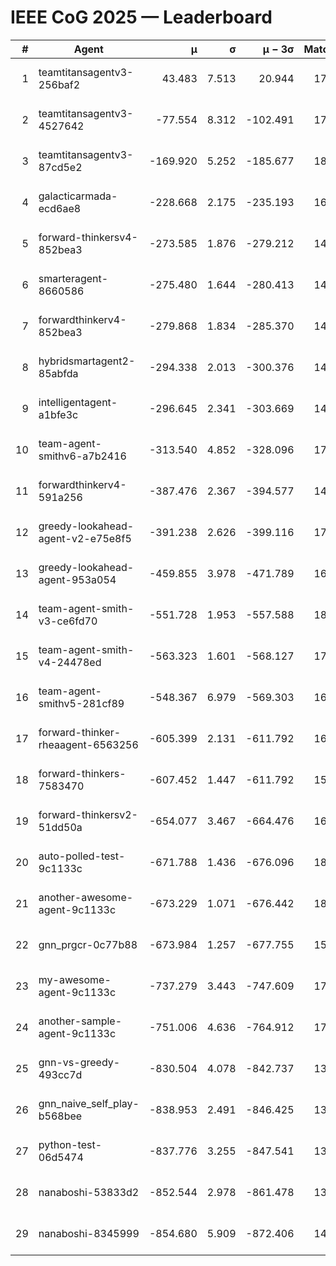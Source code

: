 # IEEE CoG 2025 — Leaderboard

| # | Agent | μ | σ | μ − 3σ | Matches | Updated |
|---:|---|---:|---:|---:|---:|---|
| 1 | teamtitansagentv3-256baf2 | 43.483 | 7.513 | 20.944 | 17396 | 2025-08-24 01:47 |
| 2 | teamtitansagentv3-4527642 | -77.554 | 8.312 | -102.491 | 17090 | 2025-08-24 01:47 |
| 3 | teamtitansagentv3-87cd5e2 | -169.920 | 5.252 | -185.677 | 18306 | 2025-08-24 01:47 |
| 4 | galacticarmada-ecd6ae8 | -228.668 | 2.175 | -235.193 | 16100 | 2025-08-24 01:47 |
| 5 | forward-thinkersv4-852bea3 | -273.585 | 1.876 | -279.212 | 14007 | 2025-08-24 01:47 |
| 6 | smarteragent-8660586 | -275.480 | 1.644 | -280.413 | 14586 | 2025-08-24 01:47 |
| 7 | forwardthinkerv4-852bea3 | -279.868 | 1.834 | -285.370 | 14115 | 2025-08-24 01:47 |
| 8 | hybridsmartagent2-85abfda | -294.338 | 2.013 | -300.376 | 14633 | 2025-08-24 01:47 |
| 9 | intelligentagent-a1bfe3c | -296.645 | 2.341 | -303.669 | 14679 | 2025-08-24 01:47 |
| 10 | team-agent-smithv6-a7b2416 | -313.540 | 4.852 | -328.096 | 17240 | 2025-08-24 01:47 |
| 11 | forwardthinkerv4-591a256 | -387.476 | 2.367 | -394.577 | 14364 | 2025-08-24 01:47 |
| 12 | greedy-lookahead-agent-v2-e75e8f5 | -391.238 | 2.626 | -399.116 | 17480 | 2025-08-24 01:47 |
| 13 | greedy-lookahead-agent-953a054 | -459.855 | 3.978 | -471.789 | 16160 | 2025-08-24 01:47 |
| 14 | team-agent-smith-v3-ce6fd70 | -551.728 | 1.953 | -557.588 | 18322 | 2025-08-24 01:47 |
| 15 | team-agent-smith-v4-24478ed | -563.323 | 1.601 | -568.127 | 17742 | 2025-08-24 01:47 |
| 16 | team-agent-smithv5-281cf89 | -548.367 | 6.979 | -569.303 | 16960 | 2025-08-24 01:47 |
| 17 | forward-thinker-rheaagent-6563256 | -605.399 | 2.131 | -611.792 | 16448 | 2025-08-24 01:47 |
| 18 | forward-thinkers-7583470 | -607.452 | 1.447 | -611.792 | 15860 | 2025-08-24 01:47 |
| 19 | forward-thinkersv2-51dd50a | -654.077 | 3.467 | -664.476 | 16608 | 2025-08-24 01:47 |
| 20 | auto-polled-test-9c1133c | -671.788 | 1.436 | -676.096 | 18020 | 2025-08-24 01:47 |
| 21 | another-awesome-agent-9c1133c | -673.229 | 1.071 | -676.442 | 18280 | 2025-08-24 01:47 |
| 22 | gnn_prgcr-0c77b88 | -673.984 | 1.257 | -677.755 | 15420 | 2025-08-24 01:47 |
| 23 | my-awesome-agent-9c1133c | -737.279 | 3.443 | -747.609 | 17260 | 2025-08-24 01:47 |
| 24 | another-sample-agent-9c1133c | -751.006 | 4.636 | -764.912 | 17400 | 2025-08-24 01:47 |
| 25 | gnn-vs-greedy-493cc7d | -830.504 | 4.078 | -842.737 | 13920 | 2025-08-24 01:47 |
| 26 | gnn_naive_self_play-b568bee | -838.953 | 2.491 | -846.425 | 13640 | 2025-08-24 01:47 |
| 27 | python-test-06d5474 | -837.776 | 3.255 | -847.541 | 13910 | 2025-08-24 01:47 |
| 28 | nanaboshi-53833d2 | -852.544 | 2.978 | -861.478 | 13340 | 2025-08-24 01:47 |
| 29 | nanaboshi-8345999 | -854.680 | 5.909 | -872.406 | 14330 | 2025-08-24 01:47 |
